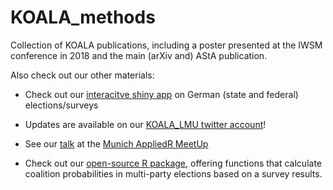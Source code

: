 # KOALA_methods

Collection of KOALA publications, including a poster presented at the IWSM conference in 2018
and the main (arXiv and) AStA publication.

Also check out our other materials:

  - Check out our [interacitve shiny app](http://koala.stat.uni-muenchen.de/) on
  German (state and federal) elections/surveys

  - Updates are available on our [KOALA_LMU twitter account](https://twitter.com/KOALA_LMU)!

  - See our [talk](https://adibender.netlify.com/talk/appliedr-meetup/) at the
[Munich AppliedR MeetUp](https://www.meetup.com/de-DE/Applied-R-Munich/)

  - Check out our [open-source R package](https://github.com/adibender/coalitions), offering
  functions that calculate coalition probabilities in multi-party elections based on a survey results.
